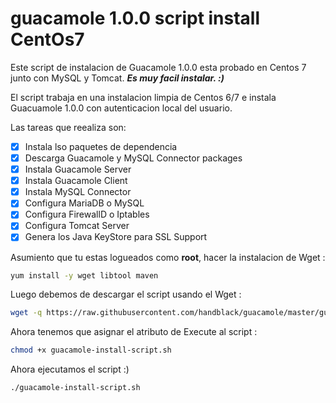 # guacamole 1.0.0 script install CentOs7
Este script de instalacion de Guacamole 1.0.0 esta probado en Centos 7 junto con MySQL y Tomcat. 
**_Es muy facil instalar. :)_**

El script trabaja en una instalacion limpia de Centos 6/7 e instala Guacuamole 1.0.0 con autenticacion local del usuario.

Las tareas que reealiza son:
- [x] Instala lso paquetes de dependencia
- [x] Descarga Guacamole y MySQL Connector packages
- [x] Instala Guacamole Server
- [x] Instala Guacamole Client
- [x] Instala MySQL Connector
- [x] Configura MariaDB o MySQL
- [x] Configura FirewallD o Iptables
- [x] Configura Tomcat Server
- [x] Genera los Java KeyStore para SSL Support

Asumiento que tu estas logueados como **root**, hacer la instalacion de Wget :
```sh
yum install -y wget libtool maven
```
Luego debemos de descargar el script usando el Wget :
```sh
wget -q https://raw.githubusercontent.com/handblack/guacamole/master/guacamole-install-script.sh
```
Ahora tenemos que asignar el atributo de Execute al script :
```sh
chmod +x guacamole-install-script.sh
```
Ahora ejecutamos el script  :)
```
./guacamole-install-script.sh
```
